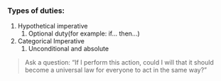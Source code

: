 ### Types of duties:
1. Hypothetical imperative
	1. Optional duty(for example: if... then...)
2. Categorical Imperative
	1. Unconditional and absolute


>Ask a question: “If I perform this action, could I will that it should become a universal law for everyone to act in the same way?”